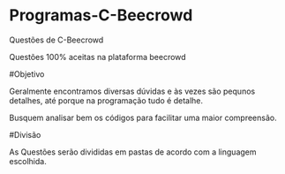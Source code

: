 # Programas-C-Beecrowd
Questões de C-Beecrowd


Questões 100% aceitas na plataforma beecrowd


#Objetivo

Geralmente encontramos diversas dúvidas e às vezes são pequnos detalhes, até porque na programação tudo é detalhe.

Busquem analisar bem os códigos para facilitar uma maior compreensão.


#Divisão

As Questões serão divididas em pastas de acordo com a linguagem escolhida.


